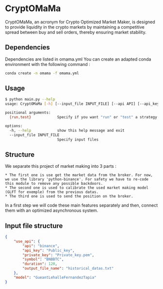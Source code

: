 # CryptOMaMa
CryptOMaMa, an acronym for Crypto Optimized Market Maker, is designed to provide liquidity in the crypto markets by maintaining a competitive spread between buy and sell orders, thereby ensuring market stability.

## Dependencies

Dependencies are listed in omama.yml
You can create an adapted conda environment with the following command : 

```bash
conda create -n omama -f omama.yml
```

## Usage

```bash
$ python main.py --help
usage: CryptOMaMa [-h] [--input_file INPUT_FILE] [--api API] [--api_key API_KEY] [--private_key PRIVATE_KEY] [--symbol SYMBOL] [--model MODEL] {run,test}

positional arguments:
  {run,test}            Specify if you want "run" or "test" a strategy.

options:
  -h, --help            show this help message and exit
  --input_file INPUT_FILE
                        Specify input files
```

## Structure

We separate this project of market making into 3 parts :

    * The first one is use get the market data from the broker. For now, we use the library 'python-binance'. For safety we have to re-code this module to remove any possible backdoors. 
    * The second one is used to calibrate the used market making model (GLFT for exemple) from the previous datas.
    * The third one is used to send the position on the broker.
  
In a first step we will code these main features separately and then, connect them with an optimized asynchronous system.

## Input file structure

```json
{
    "use_api": {
        "api": "binance",
        "api_key": "Public_key",
        "private_key": "Private_key.pem",
        "symbol": "BNBBTC",
        "duration": 120,
        "output_file_name": "historical_datas.txt"
    },
    "model": "GueantLehalleFernandezTapia"
}
```
